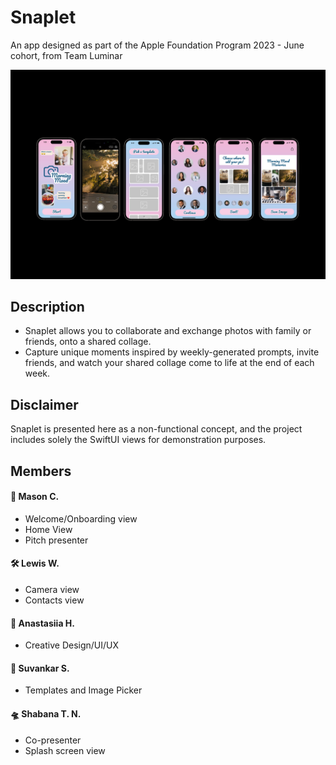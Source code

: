 # Snaplet
An app designed as part of the Apple Foundation Program 2023 - June cohort, from Team Luminar

![Alt text](snaplet_views.jpeg?raw=true "Title")

## Description
- Snaplet allows you to collaborate and exchange photos with family or friends, onto a shared collage. 
- Capture unique moments inspired by weekly-generated prompts, invite friends, and watch your shared collage come to life at the end of each week.

## Disclaimer
Snaplet is presented here as a non-functional concept, and the project includes solely the SwiftUI views for demonstration purposes.


## Members

#### :telescope: Mason C.
- Welcome/Onboarding view
- Home View
- Pitch presenter

#### :hammer_and_wrench: Lewis W.
- Camera view
- Contacts view

#### 	:art: Anastasiia H.
- Creative Design/UI/UX

#### 	:lab_coat: Suvankar S.
- Templates and Image Picker

#### 	:flying_saucer: Shabana T. N.
- Co-presenter
- Splash screen view

